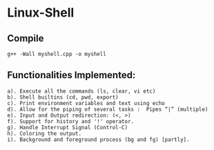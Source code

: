 # Linux-Shell


## Compile
  
    g++ -Wall myshell.cpp -o myshell


## Functionalities Implemented:

    a). Execute all the commands (ls, clear, vi etc) 
    b). Shell builtins (cd, pwd, export) 
    c). Print environment variables and text using echo
    d). Allow for the piping of several tasks :  Pipes “|” (multiple) 
    e). Input and Output redirection: (<, >) 
    f). Support for history and '!' operator.
    g). Handle Interrupt Signal (Control-C)
    h). Coloring the output.
    i). Background and foreground process (bg and fg) [partly].
